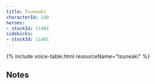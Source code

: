 ```yaml
---
title: Tsuneaki
characterId: 140
heroes:
- stockId: 11401
sidekicks:
- stockId: 11401
---
```


{% include voice-table.html resourceName="tsuneaki"
%}

## Notes
